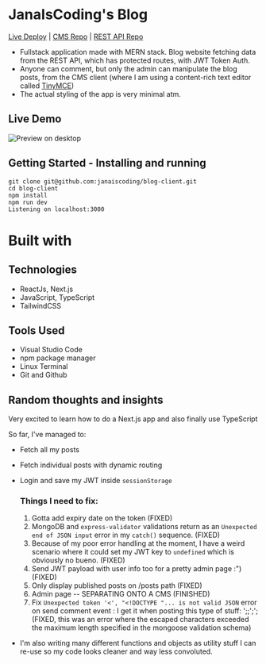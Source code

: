 # JanaIsCoding's Blog 

[Live Deploy](https://blog-client-smoky.vercel.app/) | [CMS Repo](https://github.com/janaiscoding/blog-cms) | [REST API Repo](https://github.com/janaiscoding/blog-api)



- Fullstack application made with MERN stack. Blog website fetching data from the REST API, which has protected routes, with JWT Token Auth. 
- Anyone can comment, but only the admin can manipulate the blog posts, from the CMS client (where I am using a content-rich text editor called [TinyMCE](https://www.tiny.cloud/))
- The actual styling of the app is very minimal atm.

## Live Demo 
![Preview on desktop]()

## Getting Started - Installing and running 
```
git clone git@github.com:janaiscoding/blog-client.git
cd blog-client
npm install 
npm run dev 
Listening on localhost:3000
```

# Built with

## Technologies 

- ReactJs, Next.js
- JavaScript, TypeScript
- TailwindCSS

## Tools Used

- Visual Studio Code
- npm package manager
- Linux Terminal
- Git and Github


## Random thoughts and insights

Very excited to learn how to do a Next.js app and also finally use TypeScript

So far, I've managed to:

- Fetch all my posts
- Fetch individual posts with dynamic routing
- Login and save my JWT inside `sessionStorage`

  ### Things I need to fix:

  1. Gotta add expiry date on the token (FIXED)
  2. MongoDB and `express-validator` validations return as an `Unexpected end of JSON input` error in my `catch()` sequence. (FIXED)
  3. Because of my poor error handling at the moment, I have a weird scenario where it could set my JWT key to `undefined` which is obviously no bueno. (FIXED)
  4. Send JWT payload with user info too for a pretty admin page :") (FIXED)
  5. Only display published posts on /posts path (FIXED)
  6. Admin page -- SEPARATING ONTO A CMS (FINISHED)
  7. Fix `Unexpected token '<', "<!DOCTYPE "... is not valid JSON` error on send comment event : I get it when posting this type of stuff: ';;';'; (FIXED, this was an error where the escaped characters exceeded the maximum length specified in the mongoose validation schema)

- I'm also writing many different functions and objects as utility stuff I can re-use so my code looks cleaner and way less convoluted.
